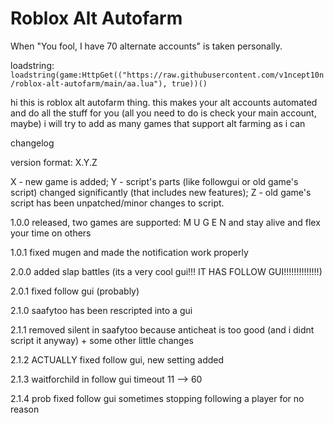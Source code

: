 # Roblox Alt Autofarm
When "You fool, I have 70 alternate accounts" is taken personally.


loadstring: `loadstring(game:HttpGet(("https://raw.githubusercontent.com/v1ncept10n/roblox-alt-autofarm/main/aa.lua"), true))()`

hi this is roblox alt autofarm thing. this makes your alt accounts automated and do all the stuff for you (all you need to do is check your main account, maybe)
i will try to add as many games that support alt farming as i can

changelog

version format: X.Y.Z

X - new game is added;
Y - script's parts (like followgui or old game's script) changed significantly (that includes new features);
Z - old game's script has been unpatched/minor changes to script.

1.0.0
released, two games are supported: M U G E N and stay alive and flex your time on others

1.0.1
fixed mugen and made the notification work properly

2.0.0
added slap battles (its a very cool gui!!! IT HAS FOLLOW GUI!!!!!!!!!!!!!!)

2.0.1
fixed follow gui (probably)

2.1.0
saafytoo has been rescripted into a gui

2.1.1
removed silent in saafytoo because anticheat is too good (and i didnt script it anyway) + some other little changes

2.1.2
ACTUALLY fixed follow gui, new setting added

2.1.3
waitforchild in follow gui timeout 11 --> 60

2.1.4
prob fixed follow gui sometimes stopping following a player for no reason
